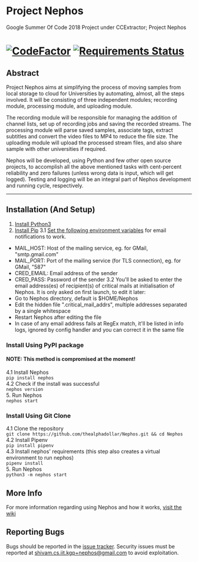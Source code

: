 # Project Nephos
Google Summer Of Code 2018 Project under CCExtractor; Project Nephos

# [![CodeFactor](https://www.codefactor.io/repository/github/thealphadollar/Nephos/badge)](https://www.codefactor.io/repository/github/thealphadollar/gsoc18nephos) [![Requirements Status](https://requires.io/github/thealphadollar/GSoC18Nephos/requirements.svg?branch=master)](https://requires.io/github/thealphadollar/GSoC18Nephos/requirements/?branch=master)
## Abstract
Project Nephos aims at simplifying the process of moving samples from local storage to cloud for Universities by automating, almost, all the steps involved. It will be consisting of three independent modules; recording module, processing module, and uploading module.

The recording module will be responsible for managing the addition of channel lists, set up of recording jobs and saving the recorded streams. The processing module will parse saved samples, associate tags, extract subtitles and convert the video files to MP4 to reduce the file size. The uploading module will upload the processed stream files, and also share sample with other universities if required.

Nephos will be developed, using Python and few other open source projects, to accomplish all the above mentioned tasks with cent-percent reliability and zero failures (unless wrong data is input, which will get logged). Testing and logging will be an integral part of Nephos development and running cycle, respectively.

***
## Installation (And Setup)
1.  [Install Python3](https://kerneltalks.com/tools/install-python-3-on-linux-redhat-centos-ubuntu/)
2. [Install Pip](https://www.tecmint.com/install-pip-in-linux/)
3.1 [Set the following environment variables](https://www.digitalocean.com/community/tutorials/how-to-read-and-set-environmental-and-shell-variables-on-a-linux-vps) for email notifications to work.
- MAIL_HOST: Host of the mailing service, eg. for GMail, "smtp.gmail.com"
- MAIL_PORT: Port of the mailing service (for TLS connection), eg. for GMail, "587"
- CRED_EMAIL: Email address of the sender
- CRED_PASS: Password of the sender
3.2 You'll be asked to enter the email address(es) of recipient(s) of critical mails
at initialisation of Nephos. It is only asked on first launch, to edit it
later:
- Go to Nephos directory, default is $HOME/Nephos
- Edit the hidden file ".critical_mail_addrs", multiple addresses separated by
  a single whitespace
- Restart Nephos after editing the file
- In case of any email address fails at RegEx match, it'll be listed in info
  logs, ignored by config handler and you can correct it in the same file


### Install Using PyPI package
#### NOTE: This method is compromised at the moment!
4.1 Install Nephos<br/>
  `pip install nephos`<br/>
4.2 Check if the install was successful<br/>
  `nephos version`<br/>
5. Run Nephos<br/>
  `nephos start`
### Install Using Git Clone
4.1 Clone the repository<br/>
  `git clone https://github.com/thealphadollar/Nephos.git && cd Nephos`<br/>
4.2 Install Pipenv<br/>
  `pip install pipenv`<br/>
4.3 Install nephos' requirements (this step also creates a virtual environment to run nephos)<br/>
  `pipenv install`<br/>
5. Run Nephos<br/>
  `python3 -m nephos start`

## More Info
For more information regarding using Nephos and how it works, [visit the wiki](https://www.github.com/thealphadollar/Nephos/wiki)

## Reporting Bugs
Bugs should be reported in the [issue tracker](https://github.com/thealphadollar/Nephos/issues). Security issues must be reported at shivam.cs.iit.kgp+nephos@gmail.com to avoid exploitation.
